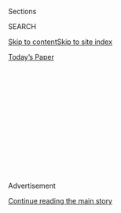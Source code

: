 <div id="app">

<div>

<div>

<div>

<div class="NYTAppHideMasthead css-1q2w90k e1suatyy0">

<div class="section css-ui9rw0 e1suatyy2">

<div class="css-eph4ug er09x8g0">

<div class="css-6n7j50">

</div>

<span class="css-1dv1kvn">Sections</span>

<div class="css-10488qs">

<span class="css-1dv1kvn">SEARCH</span>

</div>

[Skip to content](#site-content)[Skip to site
index](#site-index)

</div>

<div class="css-10698na e1huz5gh0">

</div>

</div>

<div id="masthead-bar-one" class="section hasLinks css-15hmgas e1csuq9d3">

<div class="css-uqyvli e1csuq9d0">

</div>

<div class="css-1uqjmks e1csuq9d1">

</div>

<div class="css-9e9ivx">

[](https://myaccount.nytimes3xbfgragh.onion/auth/login?response_type=cookie&client_id=vi)

</div>

<div class="css-1bvtpon e1csuq9d2">

[Today’s
Paper](https://www.nytimes3xbfgragh.onion/section/todayspaper)

</div>

</div>

</div>

</div>

<div data-aria-hidden="false">

<div id="site-content" data-role="main">

<div>

<div class="css-1aor85t" style="opacity:0.000000001;z-index:-1;visibility:hidden">

<div class="css-1hqnpie">

<div class="css-epjblv">

<span class="css-17xtcya">[DealBook](/section/business/dealbook)</span><span class="css-x15j1o">|</span><span class="css-fwqvlz">Samsung
to Buy Harman International in an $8 Billion Bet on
Cars</span>

</div>

<div class="css-k008qs">

<div class="css-1iwv8en">

<span class="css-18z7m18"></span>

<div>

</div>

</div>

<span class="css-1n6z4y">https://nyti.ms/2ewCbQm</span>

<div class="css-1705lsu">

<div class="css-4xjgmj">

<div class="css-4skfbu" data-role="toolbar" data-aria-label="Social Media Share buttons, Save button, and Comments Panel with current comment count" data-testid="share-tools">

  - 
  - 
  - 
  - 
    
    <div class="css-6n7j50">
    
    </div>

  - 

</div>

</div>

</div>

</div>

</div>

</div>

<div class="css-13pd83m">

</div>

<div id="top-wrapper" class="css-1sy8kpn">

<div id="top-slug" class="css-l9onyx">

Advertisement

</div>

[Continue reading the main
story](#after-top)

<div class="ad top-wrapper" style="text-align:center;height:100%;display:block;min-height:250px">

<div id="top" class="place-ad" data-position="top" data-size-key="top">

</div>

</div>

<div id="after-top">

</div>

</div>

<div id="sponsor-wrapper" class="css-1hyfx7x">

<div id="sponsor-slug" class="css-19vbshk">

Supported by

</div>

[Continue reading the main
story](#after-sponsor)

<div id="sponsor" class="ad sponsor-wrapper" style="text-align:center;height:100%;display:block">

</div>

<div id="after-sponsor">

</div>

</div>

<div class="css-v5btjw etb61u70">

<div class="css-h03alg etb61u71">

DealBook Business and Policy

</div>

</div>

<div class="css-1vkm6nb ehdk2mb0">

# Samsung to Buy Harman International in an $8 Billion Bet on Cars

</div>

<div class="css-79elbk" data-testid="photoviewer-wrapper">

<div class="css-z3e15g" data-testid="photoviewer-wrapper-hidden">

</div>

<div class="css-1a48zt4 ehw59r15" data-testid="photoviewer-children">

![<span class="css-16f3y1r e13ogyst0" data-aria-hidden="true">Samsung
said it would pay $8 billion for Harman International Industries, an
American automotive technology
company.</span><span class="css-cnj6d5 e1z0qqy90" itemprop="copyrightHolder"><span class="css-1ly73wi e1tej78p0">Credit...</span><span><span>Kim
Hong-Ji/Reuters</span></span></span>](https://static01.graylady3jvrrxbe.onion/images/2016/11/15/world/15DB-SAMSUNG-1/15DB-SAMSUNG-1-articleLarge.jpg?quality=75&auto=webp&disable=upscale)

</div>

</div>

<div class="css-xt80pu e12qa4dv0">

<div class="css-18e8msd">

<div class="css-vp77d3 epjyd6m0">

<div class="css-1baulvz">

By [<span class="css-1baulvz last-byline" itemprop="name">Amie
Tsang</span>](http://www.nytimes3xbfgragh.onion/by/amie-tsang)

</div>

</div>

  - Nov. 14,
    2016

  - 
    
    <div class="css-4xjgmj">
    
    <div class="css-d8bdto" data-role="toolbar" data-aria-label="Social Media Share buttons, Save button, and Comments Panel with current comment count" data-testid="share-tools">
    
      - 
      - 
      - 
      - 
        
        <div class="css-6n7j50">
        
        </div>
    
      - 
    
    </div>
    
    </div>

</div>

</div>

<div class="section meteredContent css-1r7ky0e" name="articleBody" itemprop="articleBody">

<div class="css-1fanzo5 StoryBodyCompanionColumn">

<div class="css-53u6y8">

HONG KONG — Samsung Electronics is spending $8 billion to get inside
your car.

Samsung, the South Korean electronics giant — which already makes
popular but [recently
problem-plagued](http://www.nytimes3xbfgragh.onion/2016/10/12/business/international/samsung-galaxy-note7-terminated.html)
smartphones — [said on
Monday](https://news.samsung.com/global/samsung-electronics-to-acquire-harman-accelerating-growth-in-automotive-and-connected-technologies)
that it had agreed to buy Harman International Industries, an American
automotive technology company, in an ambitious push into a whole
different kind of mobile.

Harman is best known for making car audio systems under brand names
popular with audiophiles such as Harman/Kardon and JBL. But Harman’s
appeal to Samsung comes from what it calls its connected car business —
an operation that supplies a car’s navigation services, its onboard
entertainment systems and its connectivity to the rest of the world.

“The vehicle of tomorrow will be transformed by smart technology and
connectivity in the same way that simple feature phones have become
sophisticated smart devices over the past decade,” Young Sohn, the
president and chief strategy officer of Samsung Electronics, said in a
news release.

The deal marks the latest ambitious foray by an established name in the
technology world into a new generation of smart objects sometimes
collectively called the internet of things. Under this vision,
everything from home security systems to refrigerators will be connected
to the internet, gathering data and controllable at the touch of a
smartphone icon.

</div>

</div>

<div class="css-1fanzo5 StoryBodyCompanionColumn">

<div class="css-53u6y8">

Much of that focus has come down to cars. Last month, the American chip
maker Qualcomm [agreed to acquire NXP
Semiconductors](http://www.nytimes3xbfgragh.onion/2016/10/28/business/dealbook/qualcomm-acquire-nxp-semiconductors.html)
for $38.5 billion, which would give it a presence in the market for
making a new generation of chips for smart cars.

With cars likely to get more screens and more computers, the purchase
gives Samsung a stake in what could be an industrywide boom. It also
could provide insight for the company’s varied components businesses.
Samsung can learn firsthand from Harman what it needs to do to sell its
screens, chips and memory to carmakers.

Other major technology names are also betting on mobile and smart
gadgets. In July, SoftBank of Japan struck a deal to [acquire ARM
Holdings](http://www.nytimes3xbfgragh.onion/2016/07/19/business/dealbook/softbank-buys-chip-designer-arm.html),
a British chip designer with a focus on mobile devices, for $32 billion.
Last year, Avago Technologies [bought
Broadcom](http://www.nytimes3xbfgragh.onion/2015/05/29/business/dealbook/avago-agrees-to-acquire-broadcom-for-37-billion.html),
which provides chips for the Apple iPhone, for $37 billion.

It is far from certain whether those technologies will end up being the
ones that power the smart gadgets of tomorrow.
[Apple](http://www.nytimes3xbfgragh.onion/2016/09/10/technology/apple-is-said-to-be-rethinking-strategy-on-self-driving-cars.html)
and
[Google](http://www.nytimes3xbfgragh.onion/2016/08/06/technology/alphabet-google-autonomous-car-chris-urmson.html)
have expressed interest in developing cars, while traditional automotive
suppliers have also looked to move up the value chain.

Samsung’s $112-a-share offer for Harman represents a 28 percent premium
from where its shares traded on Friday, but that is still well below the
roughly $145 that each Harman share was fetching early last year.
Harman’s results from its professional solutions business — which
makes sound and lighting for concerts and other events — have weakened.
The company has said it will work to bring the operations back to their
previous strength.

</div>

</div>

<div class="css-1fanzo5 StoryBodyCompanionColumn">

<div class="css-53u6y8">

Samsung has largely benefited from the new mobile world, as growing
demand for smartphones bolstered sales of its displays and microchips.
But the company has faced difficulties selling its own branded phones,
including a drop in market share, as Apple captured more of the high end
and a new generation of low-cost Chinese manufacturers increased
pressure on the bottom.

The company regained some ground with the Galaxy 7 line of curved
phones. But last month, in an embarrassing turnabout, it discontinued
its new, premium Galaxy Note 7 after several caught fire. The stumble
[wiped $2 billion off its
profit](http://www.nytimes3xbfgragh.onion/2016/10/28/business/samsung-galaxy-note-7-profit.html)
and cast a shadow over the Samsung brand name.

The deal for Harman is a rare one for Samsung, which keeps tight control
of its supply chain — often owning its suppliers outright — and has
mostly eschewed big deals to fill in holes in its portfolio.

Samsung said that it would also have access to Harman’s designers and
engineers, which would allow for more collaboration. It did not give
details on what sorts of services they would aim to build together.

It said that Dinesh Paliwal, Harman’s chairman and chief executive,
would continue to run the operation, and that it would keep the
company’s facilities.

The deal is expected to close in mid-2017. Samsung was advised by
Evercore, with Paul Hastings as legal counsel. JPMorgan and Lazard
advised Harman, with Wachtell, Lipton, Rosen & Katz as legal counsel.

</div>

</div>

</div>

<div>

</div>

<div>

</div>

<div>

</div>

<div>

<div id="bottom-wrapper" class="css-1ede5it">

<div id="bottom-slug" class="css-l9onyx">

Advertisement

</div>

[Continue reading the main
story](#after-bottom)

<div id="bottom" class="ad bottom-wrapper" style="text-align:center;height:100%;display:block;min-height:90px">

</div>

<div id="after-bottom">

</div>

</div>

</div>

</div>

</div>

## Site Index

<div>

</div>

## Site Information Navigation

  - [© <span>2020</span> <span>The New York Times
    Company</span>](https://help.nytimes3xbfgragh.onion/hc/en-us/articles/115014792127-Copyright-notice)

<!-- end list -->

  - [NYTCo](https://www.nytco.com/)
  - [Contact
    Us](https://help.nytimes3xbfgragh.onion/hc/en-us/articles/115015385887-Contact-Us)
  - [Work with us](https://www.nytco.com/careers/)
  - [Advertise](https://nytmediakit.com/)
  - [T Brand Studio](http://www.tbrandstudio.com/)
  - [Your Ad
    Choices](https://www.nytimes3xbfgragh.onion/privacy/cookie-policy#how-do-i-manage-trackers)
  - [Privacy](https://www.nytimes3xbfgragh.onion/privacy)
  - [Terms of
    Service](https://help.nytimes3xbfgragh.onion/hc/en-us/articles/115014893428-Terms-of-service)
  - [Terms of
    Sale](https://help.nytimes3xbfgragh.onion/hc/en-us/articles/115014893968-Terms-of-sale)
  - [Site
    Map](https://spiderbites.nytimes3xbfgragh.onion)
  - [Help](https://help.nytimes3xbfgragh.onion/hc/en-us)
  - [Subscriptions](https://www.nytimes3xbfgragh.onion/subscription?campaignId=37WXW)

</div>

</div>

</div>

</div>
